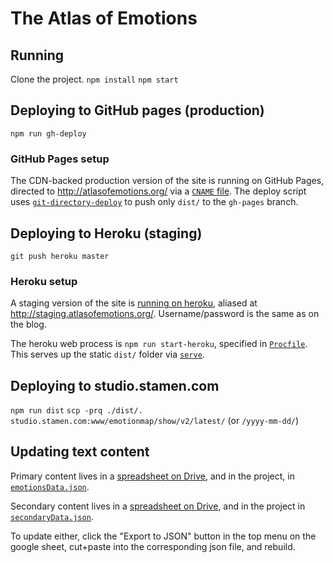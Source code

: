 # The Atlas of Emotions

## Running

Clone the project.
`npm install`
`npm start`

## Deploying to GitHub pages (production)

`npm run gh-deploy`

### GitHub Pages setup

The CDN-backed production version of the site is running on GitHub Pages, directed to http://atlasofemotions.org/ via a [`CNAME` file](https://github.com/stamen/atlas-of-emotions/blob/gh-pages/CNAME). The deploy script uses [`git-directory-deploy`](https://www.npmjs.com/package/git-directory-deploy) to push only `dist/` to the `gh-pages` branch.

## Deploying to Heroku (staging)

`git push heroku master`

### Heroku setup

A staging version of the site is [running on heroku](http://stamen-atlas-of-emotions.herokuapp.com), aliased at http://staging.atlasofemotions.org/. Username/password is the same as on the blog.

The heroku web process is `npm run start-heroku`, specified in [`Procfile`](https://github.com/stamen/atlas-of-emotions/blob/master/Procfile). This serves up the static `dist/` folder via [`serve`](https://www.npmjs.com/package/serve).

## Deploying to studio.stamen.com

`npm run dist`
`scp -prq ./dist/. studio.stamen.com:www/emotionmap/show/v2/latest/` (or `/yyyy-mm-dd/`)

## Updating text content

Primary content lives in a [spreadsheet on Drive](https://docs.google.com/spreadsheets/d/1d9_u-7heRc1VHHOJQpvLqXOMXfSgmNBT9olpWk2cdvE/edit#gid=0), and in the project, in [`emotionsData.json`](https://github.com/stamen/atlas-of-emotions/blob/master/static/emotionsData.json).

Secondary content lives in a [spreadsheet on Drive](https://docs.google.com/a/stamen.com/spreadsheets/d/1eNeWj8q3geMb8HZsSR9ZT7vmFzXSR7nzd9nKNrvE1Ko/edit?usp=drive_web), and in the project in [`secondaryData.json`](https://github.com/stamen/atlas-of-emotions/blob/master/static/secondaryData.json).

To update either, click the "Export to JSON" button in the top menu on the google sheet, cut+paste into the corresponding json file, and rebuild.